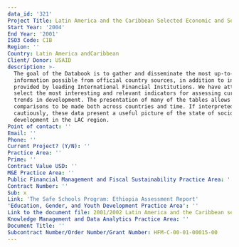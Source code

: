 ```yaml
---
data_id: '321'
Project Title: Latin America and the Caribbean Selected Economic and Social Data
Start Year: '2004'
End Year: '2001'
ISO3 Code: CIB
Region: ''
Country: Latin America andCaribbean
Client/ Donor: USAID
description: >-
  The goal of the Databook is to gather and disseminate the most up-to-date
  information possible from official country sources, in addition to information
  provided by leading International Financial Institutions. We have attempted to
  select the most interesting and relevant indicators for assessing current
  trends in development. The presentation of many of the tables allows for
  comparisons to be made both across countries and time. If interpreted
  cautiously, these data present a useful picture of the state of socioeconomic
  development in the LAC region.
Point of contact: ''
Email: ''
Phone: ''
Current Project? (Y/N): ''
Practice Area: ''
Prime: ''
Contract Value USD: ''
M&E Practice Area: ''
Public Financial Management and Fiscal Sustainability Practice Area: ''
Contract Number: ''
Sub: x
Link: 'The Safe Schools Program: Ethiopia Assessment Report'
'Education, Gender, and Youth Development Practice Area': ''
Link to the document file: 2001/2002 Latin America and the Caribbean selected economic and social data
Knowledge Management and Data Analytics Practice Area: ''
Document Title: ''
Subcontract Number/Order Number/Grant Number: HFM-C-00-01-00015-00
---
```

